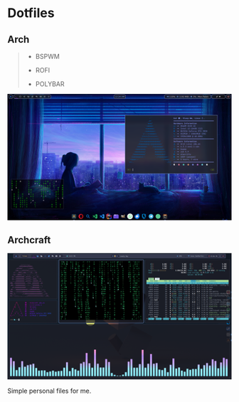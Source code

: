# Dotfiles

## Arch

>- BSPWM
>
>- ROFI
>
>- POLYBAR

!["Something went wrong :("](arch_screened.png "Own Arch theme")

## Archcraft

!["Something went wrong :("](archcraft_screened.png "Laura theme")

Simple personal files for me.
